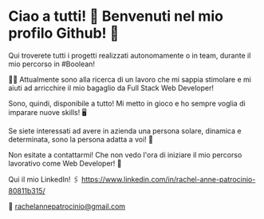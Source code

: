 # Ciao a tutti! 👋 Benvenuti nel mio profilo Github! 🥰

Qui troverete tutti i progetti realizzati autonomamente o in team, durante il mio percorso in #Boolean!

🙋‍♀️ Attualmente sono alla ricerca di un lavoro che mi sappia stimolare e mi aiuti ad arricchire il mio bagaglio da Full Stack Web Developer! 

Sono, quindi, disponibile a tutto! Mi metto in gioco e ho sempre voglia di imparare nuove skills! 🖥

Se siete interessati ad avere in azienda una persona solare, dinamica e determinata, sono la persona adatta a voi! 🤗   





Non esitate a contattarmi! Che non vedo l'ora di iniziare il mio percorso lavorativo come Web Developer! 🚀

Qui il mio LinkedIn! 
🖇 https://www.linkedin.com/in/rachel-anne-patrocinio-80811b315/ 

📩 rachelannepatrocinio@gmail.com

<!--
**rachelpatrocinio/rachelpatrocinio** is a ✨ _special_ ✨ repository because its `README.md` (this file) appears on your GitHub profile.

Here are some ideas to get you started:

- 🔭 I’m currently working on ...
- 🌱 I’m currently learning ...
- 👯 I’m looking to collaborate on ...
- 🤔 I’m looking for help with ...
- 💬 Ask me about ...
- 📫 How to reach me: ...
- 😄 Pronouns: ...
- ⚡ Fun fact: ...
-->
